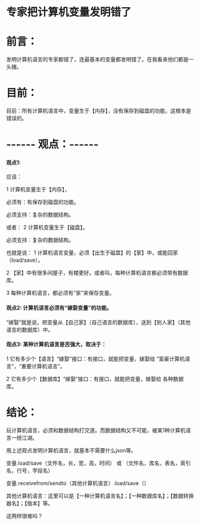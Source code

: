 ﻿---
categories: mix
layout: post
permalink: /mix/专家把计算机变量发明错了
---

# 专家把计算机变量发明错了

# 前言：

发明计算机语言的专家都错了，连最基本的变量都发明错了。在我看来他们都是一头猪。



# 目前：

目前：所有计算机语言中，变量生于【内存】，没有保存到磁盘的功能，这根本是错误的。


# ------ 观点：------

#### 观点1:

应该：

1 计算机变量生于【内存】，

必须有：有保存到磁盘的功能。

必须支持：复杂的数据结构。

或者：
2 计算机变量生于【磁盘】。

必须支持：复杂的数据结构。

也就是说：
1 计算机语言变量，必须【出生于磁盘】的【家】中，或能回家（load/save）。

2 【家】中有很多间屋子，有楼更好。或者叫，每种计算机语言都必须带有数据库。

3 每种计算机语言，都必须有“家”来保存变量。

#### 观点2: 计算机语言必须有“嫁娶变量”的功能。

“嫁娶”就是说，把变量从【自己家】（自己语言的数据库），送到【别人家】（其他语言的数据库）中。

#### 观点3:  某种计算机语言是否强大，取决于：

1 它有多少个【语言】“嫁娶”接口：有接口，就能把变量，嫁娶给 “富豪计算机语言”，“重要计算机语言”。

2 它有多少个【数据库】“嫁娶”接口：有接口，就能把变量，嫁娶给 各种数据库。


# 结论：

玩计算机语言，必须和数据结构打交道。而数据结构又不可能，被某1种计算机语言一统江湖。

用上述观点发明计算机语言，就基本不需要什么json等。

变量.load/save（文件名，长，宽，高，时间） 或 （文件名，库名，表名，索引名，行号，字段名）

变量.receivefrom/sendto（其他计算机语言）.load/save（）

其他计算机语言：这里可以是【一种计算机语言名】；【一种数据库名】；【数据转换器名】；【版本】等。

这两样很难吗？
